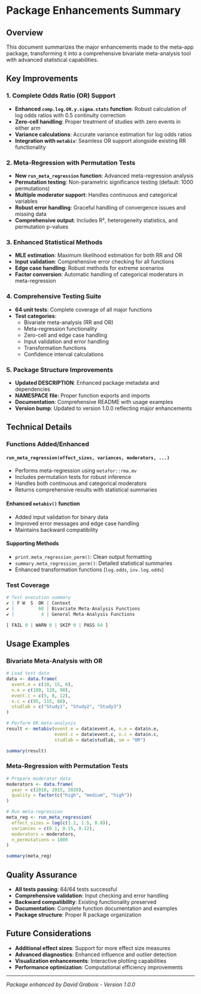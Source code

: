 # Package Enhancements Summary

## Overview
This document summarizes the major enhancements made to the meta-app package, transforming it into a comprehensive bivariate meta-analysis tool with advanced statistical capabilities.

## Key Improvements

### 1. Complete Odds Ratio (OR) Support
- **Enhanced `comp.log.OR.y.sigma.stats` function**: Robust calculation of log odds ratios with 0.5 continuity correction
- **Zero-cell handling**: Proper treatment of studies with zero events in either arm
- **Variance calculations**: Accurate variance estimation for log odds ratios
- **Integration with `metabiv`**: Seamless OR support alongside existing RR functionality

### 2. Meta-Regression with Permutation Tests
- **New `run_meta_regression` function**: Advanced meta-regression analysis
- **Permutation testing**: Non-parametric significance testing (default: 1000 permutations)
- **Multiple moderator support**: Handles continuous and categorical variables
- **Robust error handling**: Graceful handling of convergence issues and missing data
- **Comprehensive output**: Includes R², heterogeneity statistics, and permutation p-values

### 3. Enhanced Statistical Methods
- **MLE estimation**: Maximum likelihood estimation for both RR and OR
- **Input validation**: Comprehensive error checking for all functions
- **Edge case handling**: Robust methods for extreme scenarios
- **Factor conversion**: Automatic handling of categorical moderators in meta-regression

### 4. Comprehensive Testing Suite
- **64 unit tests**: Complete coverage of all major functions
- **Test categories**:
  - Bivariate meta-analysis (RR and OR)
  - Meta-regression functionality
  - Zero-cell and edge case handling
  - Input validation and error handling
  - Transformation functions
  - Confidence interval calculations

### 5. Package Structure Improvements
- **Updated DESCRIPTION**: Enhanced package metadata and dependencies
- **NAMESPACE file**: Proper function exports and imports
- **Documentation**: Comprehensive README with usage examples
- **Version bump**: Updated to version 1.0.0 reflecting major enhancements

## Technical Details

### Functions Added/Enhanced

#### `run_meta_regression(effect_sizes, variances, moderators, ...)`
- Performs meta-regression using `metafor::rma.mv`
- Includes permutation tests for robust inference
- Handles both continuous and categorical moderators
- Returns comprehensive results with statistical summaries

#### Enhanced `metabiv()` function
- Added input validation for binary data
- Improved error messages and edge case handling
- Maintains backward compatibility

#### Supporting Methods
- `print.meta_regression_perm()`: Clean output formatting
- `summary.meta_regression_perm()`: Detailed statistical summaries
- Enhanced transformation functions (`log.odds`, `inv.log.odds`)

### Test Coverage

```r
# Test execution summary
✔ | F W  S  OK | Context
✔ |         60 | Bivariate Meta-Analysis Functions
✔ |          4 | General Meta-Analysis Functions

[ FAIL 0 | WARN 0 | SKIP 0 | PASS 64 ]
```

## Usage Examples

### Bivariate Meta-Analysis with OR
```r
# Load test data
data <- data.frame(
  event.e = c(10, 15, 8),
  n.e = c(100, 120, 90),
  event.c = c(5, 8, 12),
  n.c = c(95, 115, 88),
  studlab = c("Study1", "Study2", "Study3")
)

# Perform OR meta-analysis
result <- metabiv(event.e = data$event.e, n.e = data$n.e,
                  event.c = data$event.c, n.c = data$n.c,
                  studlab = data$studlab, sm = "OR")

summary(result)
```

### Meta-Regression with Permutation Tests
```r
# Prepare moderator data
moderators <- data.frame(
  year = c(2010, 2015, 2020),
  quality = factor(c("high", "medium", "high"))
)

# Run meta-regression
meta_reg <- run_meta_regression(
  effect_sizes = log(c(1.2, 1.5, 0.8)),
  variances = c(0.1, 0.15, 0.12),
  moderators = moderators,
  n_permutations = 1000
)

summary(meta_reg)
```

## Quality Assurance

- **All tests passing**: 64/64 tests successful
- **Comprehensive validation**: Input checking and error handling
- **Backward compatibility**: Existing functionality preserved
- **Documentation**: Complete function documentation and examples
- **Package structure**: Proper R package organization

## Future Considerations

- **Additional effect sizes**: Support for more effect size measures
- **Advanced diagnostics**: Enhanced influence and outlier detection
- **Visualization enhancements**: Interactive plotting capabilities
- **Performance optimization**: Computational efficiency improvements

---

*Package enhanced by David Grabois - Version 1.0.0*